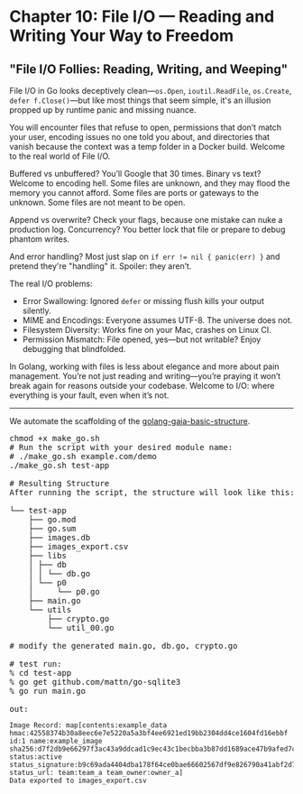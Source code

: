 # Chapter 10: File I/O — Reading and Writing Your Way to Freedom
## "File I/O Follies: Reading, Writing, and Weeping"

File I/O in Go looks deceptively clean—`os.Open`, `ioutil.ReadFile`, `os.Create`, `defer f.Close()`—but like most things that seem simple, it's an illusion propped up by runtime panic and missing nuance.

You will encounter files that refuse to open, permissions that don’t match your user, encoding issues no one told you about, and directories that vanish because the context was a temp folder in a Docker build. Welcome to the real world of File I/O.

Buffered vs unbuffered? You’ll Google that 30 times. Binary vs text? Welcome to encoding hell. Some files are unknown, and they may flood the memory you cannot afford. Some files are ports or gateways to the unknown. Some files are not meant to be open. 

Append vs overwrite? Check your flags, because one mistake can nuke a production log.
Concurrency? You better lock that file or prepare to debug phantom writes.

And error handling? Most just slap on `if err != nil { panic(err) }` and pretend they're "handling" it. Spoiler: they aren’t.

The real I/O problems:
- Error Swallowing: Ignored `defer` or missing flush kills your output silently.
- MIME and Encodings: Everyone assumes UTF-8. The universe does not.
- Filesystem Diversity: Works fine on your Mac, crashes on Linux CI.
- Permission Mismatch: File opened, yes—but not writable? Enjoy debugging that blindfolded.

In Golang, working with files is less about elegance and more about pain management. You’re not just reading and writing—you’re praying it won’t break again for reasons outside your codebase. Welcome to I/O: where everything is your fault, even when it’s not.



<hr>

We automate the scaffolding of the <a href="https://github.com/ursa-mikail/golang-gaia-basic-structure/tree/main"> golang-gaia-basic-structure</a>.

<pre>
chmod +x make_go.sh
# Run the script with your desired module name:
# ./make_go.sh example.com/demo
./make_go.sh test-app

# Resulting Structure
After running the script, the structure will look like this:

└── test-app
    ├── go.mod
    ├── go.sum
    ├── images.db
    ├── images_export.csv
    ├── libs
    │ ├── db
    │ │ └── db.go
    │ └── p0
    │     └── p0.go
    ├── main.go
    └── utils
        ├── crypto.go
        └── util_00.go

# modify the generated main.go, db.go, crypto.go

# test run:
% cd test-app 
% go get github.com/mattn/go-sqlite3
% go run main.go

out:
</pre>
```
Image Record: map[contents:example_data hmac:42558374b30a8eec6e7e5220a5a3bf4ee6921ed19bb2304dd4ce1604fd16ebbf id:1 name:example_image sha256:d7f2db9e66297f3ac43a9ddcad1c9ec43c1becbba3b87dd1689ace47b9afed7c status:active status_signature:b9c69ada4404dba178f64ce0bae66602567df9e826790a41abf2d7454e069542 status_url: team:team_a team_owner:owner_a]
Data exported to images_export.csv
```